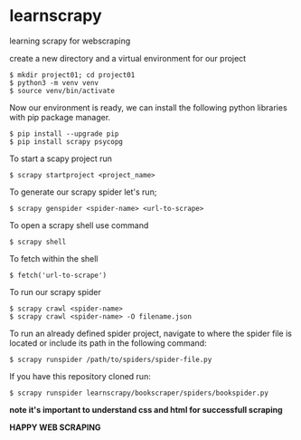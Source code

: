 # learnscrapy
learning scrapy for webscraping

create a new directory and a virtual environment for our project

    $ mkdir project01; cd project01
    $ python3 -m venv venv
    $ source venv/bin/activate

Now our environment is ready, we can install the following python libraries with pip package manager.

    $ pip install --upgrade pip
    $ pip install scrapy psycopg

To start a scapy project run

    $ scrapy startproject <project_name>

To generate our scrapy spider let's run;

    $ scrapy genspider <spider-name> <url-to-scrape>
    
To open a scrapy shell use command

    $ scrapy shell

To fetch within the shell

    $ fetch('url-to-scrape')

To run our scrapy spider

    $ scrapy crawl <spider-name>
    $ scrapy crawl <spider-name> -O filename.json

To run an already defined spider project, navigate to where the spider file is located or include its path in the following command:

    $ scrapy runspider /path/to/spiders/spider-file.py

If you have this repository cloned run:

    $ scrapy runspider learnscrapy/bookscraper/spiders/bookspider.py

**note it's important to understand css and html for successfull scraping**

**HAPPY WEB SCRAPING**
